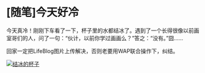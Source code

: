 # [随笔]今天好冷

今天真冷！刚刚下车看了一下，杯子里的水都结冰了。遇到了一个长得很像以前画室哥们的人，问了一句：“伙计，以前你学过画画么？”答之：“没有。”囧……

回家一定把LifeBlog图片上传解决，否则老要用WAP联合操作下，纠结。

 [![结冰的杯子](https://attachment.soulteary.com/2011/01/14/201101140571.jpg "结冰的杯子")](https://attachment.soulteary.com/2011/01/14/201101140571.jpg)

